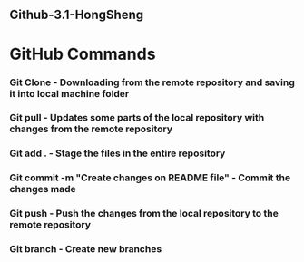 ## Github-3.1-HongSheng
 
# GitHub Commands

### Git Clone - Downloading from the remote repository and saving it into local machine folder

### Git pull - Updates some parts of the local repository with changes from the remote repository

### Git add . - Stage the files in the entire repository

### Git commit -m "Create changes on README file" - Commit the changes made

### Git push - Push the changes from the local repository to the remote repository

### Git branch - Create new branches